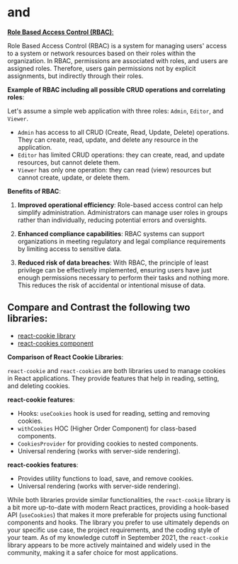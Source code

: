 # <Login /> and <Auth />

[**Role Based Access Control (RBAC)**:](https://digitalguardian.com/blog/what-role-based-access-control-rbac-examples-benefits-and-more)

Role Based Access Control (RBAC) is a system for managing users' access to a system or network resources based on their roles within the organization. In RBAC, permissions are associated with roles, and users are assigned roles. Therefore, users gain permissions not by explicit assignments, but indirectly through their roles.

**Example of RBAC including all possible CRUD operations and correlating roles**:

Let's assume a simple web application with three roles: `Admin`, `Editor`, and `Viewer`.

- `Admin` has access to all CRUD (Create, Read, Update, Delete) operations. They can create, read, update, and delete any resource in the application.
- `Editor` has limited CRUD operations: they can create, read, and update resources, but cannot delete them.
- `Viewer` has only one operation: they can read (view) resources but cannot create, update, or delete them.

**Benefits of RBAC**:

1. **Improved operational efficiency**: Role-based access control can help simplify administration. Administrators can manage user roles in groups rather than individually, reducing potential errors and oversights.

2. **Enhanced compliance capabilities**: RBAC systems can support organizations in meeting regulatory and legal compliance requirements by limiting access to sensitive data.

3. **Reduced risk of data breaches**: With RBAC, the principle of least privilege can be effectively implemented, ensuring users have just enough permissions necessary to perform their tasks and nothing more. This reduces the risk of accidental or intentional misuse of data.

## Compare and Contrast the following two libraries: 
- [react-cookie library](https://www.npmjs.com/package/react-cookie)
- [react-cookies component](https://www.npmjs.com/package/react-cookies)

**Comparison of React Cookie Libraries**:

`react-cookie` and `react-cookies` are both libraries used to manage cookies in React applications. They provide features that help in reading, setting, and deleting cookies.

**react-cookie features**:

- Hooks: `useCookies` hook is used for reading, setting and removing cookies.
- `withCookies` HOC (Higher Order Component) for class-based components.
- `CookiesProvider` for providing cookies to nested components.
- Universal rendering (works with server-side rendering).

**react-cookies features**:

- Provides utility functions to load, save, and remove cookies.
- Universal rendering (works with server-side rendering).

While both libraries provide similar functionalities, the `react-cookie` library is a bit more up-to-date with modern React practices, providing a hook-based API (`useCookies`) that makes it more preferable for projects using functional components and hooks. The library you prefer to use ultimately depends on your specific use case, the project requirements, and the coding style of your team. As of my knowledge cutoff in September 2021, the `react-cookie` library appears to be more actively maintained and widely used in the community, making it a safer choice for most applications.
